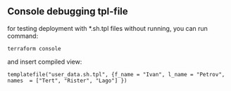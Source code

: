 ## Console debugging tpl-file
for testing deployment with *.sh.tpl files without running, you can run command:
```
terraform console
```
and insert compiled view:
```
templatefile("user_data.sh.tpl", {f_name = "Ivan", l_name = "Petrov", names  = ["Tert", "Rister", "Lago"] })
```




